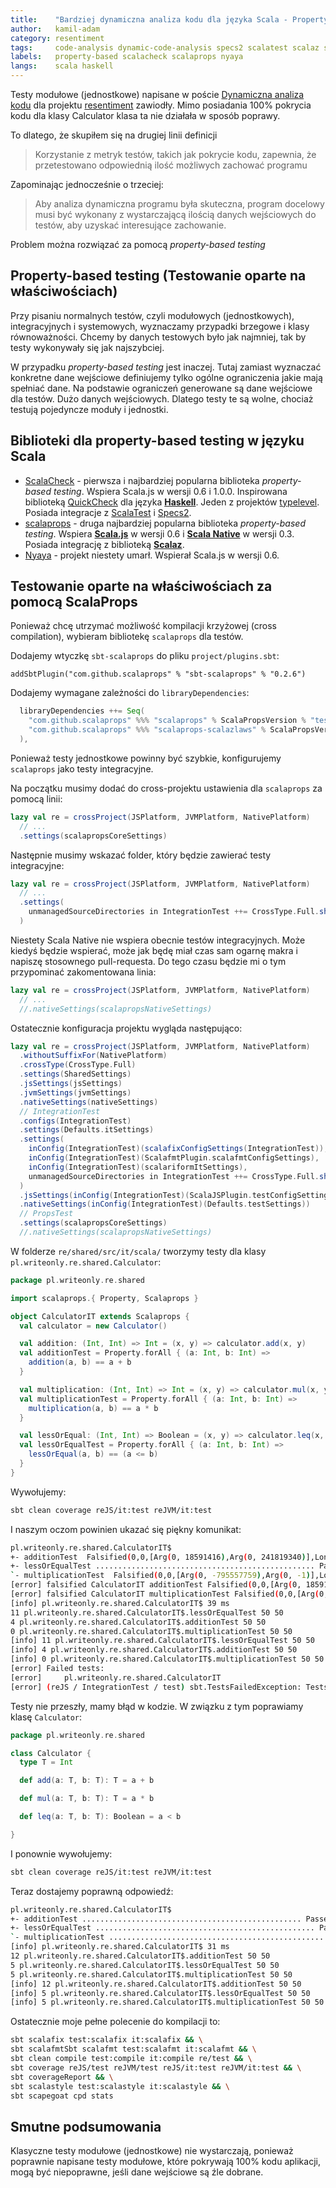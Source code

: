 ```yaml
---
title:    "Bardziej dynamiczna analiza kodu dla języka Scala - Property-based testing"
author:   kamil-adam
category: resentiment
tags:     code-analysis dynamic-code-analysis specs2 scalatest scalaz scala-js scala-native
labels:   property-based scalacheck scalaprops nyaya
langs:    scala haskell
---
```


Testy modułowe (jednostkowe) napisane w poście
[Dynamiczna analiza kodu](/resentiment/2018/10/17/dynamiczna-analiza-kodu.html)
dla projektu [resentiment](<https://github.com/writeonly/resentiment>)
zawiodły.
Mimo posiadania 100% pokrycia kodu dla klasy Calculator klasa ta nie działała w sposób poprawy.

To dlatego, że skupiłem się na drugiej linii definicji
> Korzystanie z metryk testów, takich jak pokrycie kodu, zapewnia,
że przetestowano odpowiednią ilość możliwych zachować programu

Zapominając jednocześnie o trzeciej:
> Aby analiza dynamiczna programu była skuteczna,
> program docelowy musi być wykonany z wystarczającą ilością danych wejściowych do testów,
> aby uzyskać interesujące zachowanie.

Problem można rozwiązać za pomocą *property-based testing*

## Property-based testing (Testowanie oparte na właściwościach)

Przy pisaniu normalnych testów, czyli modułowych (jednostkowych), integracyjnych i systemowych,
wyznaczamy przypadki brzegowe i klasy równoważności.
Chcemy by danych testowych było jak najmniej, tak by testy wykonywały się jak najszybciej.

W przypadku *property-based testing* jest inaczej.
Tutaj zamiast wyznaczać konkretne dane wejściowe definiujemy tylko ogólne ograniczenia jakie mają spełniać dane.
Na podstawie ograniczeń generowane są dane wejściowe dla testów.
Dużo danych wejściowych.
Dlatego testy te są wolne, chociaż testują pojedyncze moduły i jednostki.

## Biblioteki dla property-based testing w języku Scala

* [ScalaCheck](<https://www.scalacheck.org/>) -
pierwsza i najbardziej popularna biblioteka *property-based testing*.
Wspiera Scala.js w wersji 0.6 i 1.0.0.
Inspirowana biblioteką [QuickCheck](<http://hackage.haskell.org/package/QuickCheck>) dla języka **[Haskell](/posts-by-langs/haskell)**.
Jeden z projektów [typelevel](<https://typelevel.org/projects/>).
Posiada integracje z [ScalaTest](<http://www.scalatest.org/user_guide/writing_scalacheck_style_properties>)
i [Specs2](<https://etorreborre.github.io/specs2/guide/SPECS2-4.3.4/org.specs2.guide.UseScalaCheck.html>).
* [scalaprops](<https://github.com/scalaprops/scalaprops>) -
druga najbardziej popularna biblioteka *property-based testing*.
Wspiera **[Scala.js](/posts-by-tags/scala-js)** w wersji 0.6 i **[Scala Native](/posts-by-tags/scala-native)** w wersji 0.3.
Posiada integrację z biblioteką **[Scalaz](/posts-by-tags/scalaz)**.
* [Nyaya](<https://github.com/japgolly/nyaya>) -
projekt niestety umarł.
Wspierał Scala.js w wersji 0.6.

## Testowanie oparte na właściwościach za pomocą ScalaProps
Ponieważ chcę utrzymać możliwość kompilacji krzyżowej (cross compilation),
wybieram bibliotekę `scalaprops` dla testów.

Dodajemy wtyczkę `sbt-scalaprops` do pliku `project/plugins.sbt`:
```
addSbtPlugin("com.github.scalaprops" % "sbt-scalaprops" % "0.2.6")
```

Dodajemy wymagane zależności do `libraryDependencies`:
```scala
  libraryDependencies ++= Seq(
    "com.github.scalaprops" %%% "scalaprops" % ScalaPropsVersion % "test,it",
    "com.github.scalaprops" %%% "scalaprops-scalazlaws" % ScalaPropsVersion % "test,it",
  ),
```

Ponieważ testy jednostkowe powinny być szybkie,
konfigurujemy `scalaprops` jako testy integracyjne.

Na początku musimy dodać do cross-projektu ustawienia dla `scalaprops` za pomocą linii:
```scala
lazy val re = crossProject(JSPlatform, JVMPlatform, NativePlatform)
  // ...
  .settings(scalapropsCoreSettings)
```

Następnie musimy wskazać folder, który będzie zawierać testy integracyjne:
```scala
lazy val re = crossProject(JSPlatform, JVMPlatform, NativePlatform)
  // ...
  .settings(
    unmanagedSourceDirectories in IntegrationTest ++= CrossType.Full.sharedSrcDir(baseDirectory.value, "it").toSeq
  )
```

Niestety Scala Native nie wspiera obecnie testów integracyjnych.
Może kiedyś będzie wspierać,
może jak będę miał czas sam ogarnę makra i napiszę stosownego pull-requesta.
Do tego czasu będzie mi o tym przypominać zakomentowana linia:
```scala
lazy val re = crossProject(JSPlatform, JVMPlatform, NativePlatform)
  // ...
  //.nativeSettings(scalapropsNativeSettings)
```



Ostatecznie konfiguracja projektu wygląda następująco:
```scala
lazy val re = crossProject(JSPlatform, JVMPlatform, NativePlatform)
  .withoutSuffixFor(NativePlatform)
  .crossType(CrossType.Full)
  .settings(SharedSettings)
  .jsSettings(jsSettings)
  .jvmSettings(jvmSettings)
  .nativeSettings(nativeSettings)
  // IntegrationTest
  .configs(IntegrationTest)
  .settings(Defaults.itSettings)
  .settings(
    inConfig(IntegrationTest)(scalafixConfigSettings(IntegrationTest)),
    inConfig(IntegrationTest)(ScalafmtPlugin.scalafmtConfigSettings),
    inConfig(IntegrationTest)(scalariformItSettings),
    unmanagedSourceDirectories in IntegrationTest ++= CrossType.Full.sharedSrcDir(baseDirectory.value, "it").toSeq
  )
  .jsSettings(inConfig(IntegrationTest)(ScalaJSPlugin.testConfigSettings))
  .nativeSettings(inConfig(IntegrationTest)(Defaults.testSettings))
  // PropsTest
  .settings(scalapropsCoreSettings)
  //.nativeSettings(scalapropsNativeSettings)
```

W folderze `re/shared/src/it/scala/` tworzymy testy dla klasy `pl.writeonly.re.shared.Calculator`:
```scala
package pl.writeonly.re.shared

import scalaprops.{ Property, Scalaprops }

object CalculatorIT extends Scalaprops {
  val calculator = new Calculator()

  val addition: (Int, Int) => Int = (x, y) => calculator.add(x, y)
  val additionTest = Property.forAll { (a: Int, b: Int) =>
    addition(a, b) == a + b
  }

  val multiplication: (Int, Int) => Int = (x, y) => calculator.mul(x, y)
  val multiplicationTest = Property.forAll { (a: Int, b: Int) =>
    multiplication(a, b) == a * b
  }

  val lessOrEqual: (Int, Int) => Boolean = (x, y) => calculator.leq(x, y)
  val lessOrEqualTest = Property.forAll { (a: Int, b: Int) =>
    lessOrEqual(a, b) == (a <= b)
  }
}
```

Wywołujemy:
```bash
sbt clean coverage reJS/it:test reJVM/it:test
```

I naszym oczom powinien ukazać się piękny komunikat:
```bash
pl.writeonly.re.shared.CalculatorIT$
+- additionTest  Falsified(0,0,[Arg(0, 18591416),Arg(0, 241819340)],LongSeed(1542137236582000128)) 4ms
+- lessOrEqualTest ................................................. Passed(50,0,LongSeed(1542137236604999936)) 11ms
`- multiplicationTest  Falsified(0,0,[Arg(0, -795557759),Arg(0, -1)],LongSeed(1542137236617999872)) 0ms
[error] falsified CalculatorIT additionTest Falsified(0,0,[Arg(0, 18591416),Arg(0, 241819340)],LongSeed(1542137236582000128))
[error] falsified CalculatorIT multiplicationTest Falsified(0,0,[Arg(0, -795557759),Arg(0, -1)],LongSeed(1542137236617999872))
[info] pl.writeonly.re.shared.CalculatorIT$ 39 ms
11 pl.writeonly.re.shared.CalculatorIT$.lessOrEqualTest 50 50
4 pl.writeonly.re.shared.CalculatorIT$.additionTest 50 50
0 pl.writeonly.re.shared.CalculatorIT$.multiplicationTest 50 50
[info] 11 pl.writeonly.re.shared.CalculatorIT$.lessOrEqualTest 50 50
[info] 4 pl.writeonly.re.shared.CalculatorIT$.additionTest 50 50
[info] 0 pl.writeonly.re.shared.CalculatorIT$.multiplicationTest 50 50
[error] Failed tests:
[error] 	pl.writeonly.re.shared.CalculatorIT
[error] (reJS / IntegrationTest / test) sbt.TestsFailedException: Tests unsuccessful
```
Testy nie przeszły, mamy błąd w kodzie. W związku z tym poprawiamy klasę `Calculator`:
```scala
package pl.writeonly.re.shared

class Calculator {
  type T = Int

  def add(a: T, b: T): T = a + b

  def mul(a: T, b: T): T = a * b

  def leq(a: T, b: T): Boolean = a < b

}
```

I ponownie wywołujemy:
```bash
sbt clean coverage reJS/it:test reJVM/it:test
```

Teraz dostajemy poprawną odpowiedź:
```bash
pl.writeonly.re.shared.CalculatorIT$
+- additionTest ................................................. Passed(50,0,LongSeed(1542137486777999872)) 12ms
+- lessOrEqualTest ................................................. Passed(50,0,LongSeed(1542137486793999872)) 5ms
`- multiplicationTest ................................................. Passed(50,0,LongSeed(1542137486800999936)) 5ms
[info] pl.writeonly.re.shared.CalculatorIT$ 31 ms
12 pl.writeonly.re.shared.CalculatorIT$.additionTest 50 50
5 pl.writeonly.re.shared.CalculatorIT$.lessOrEqualTest 50 50
5 pl.writeonly.re.shared.CalculatorIT$.multiplicationTest 50 50
[info] 12 pl.writeonly.re.shared.CalculatorIT$.additionTest 50 50
[info] 5 pl.writeonly.re.shared.CalculatorIT$.lessOrEqualTest 50 50
[info] 5 pl.writeonly.re.shared.CalculatorIT$.multiplicationTest 50 50
```

Ostatecznie moje pełne polecenie do kompilacji to:
```bash
sbt scalafix test:scalafix it:scalafix && \
sbt scalafmtSbt scalafmt test:scalafmt it:scalafmt && \
sbt clean compile test:compile it:compile re/test && \
sbt coverage reJS/test reJVM/test reJS/it:test reJVM/it:test && \
sbt coverageReport && \
sbt scalastyle test:scalastyle it:scalastyle && \
sbt scapegoat cpd stats
```

## Smutne podsumowania
Klasyczne testy modułowe (jednostkowe) nie wystarczają,
ponieważ poprawnie napisane testy modułowe,
które pokrywają 100% kodu aplikacji,
mogą być niepoprawne, jeśli dane wejściowe są źle dobrane.
